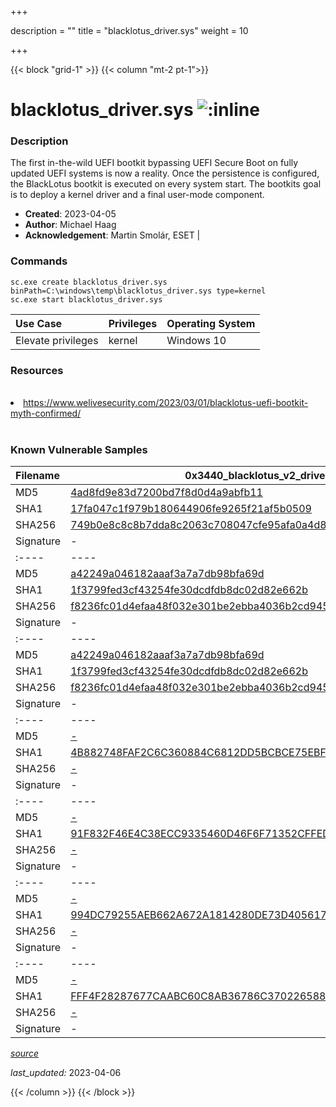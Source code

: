 +++

description = ""
title = "blacklotus_driver.sys"
weight = 10

+++


{{< block "grid-1" >}}
{{< column "mt-2 pt-1">}}


# blacklotus_driver.sys ![:inline](/images/twitter_verified.png) 


### Description

The first in-the-wild UEFI bootkit bypassing UEFI Secure Boot on fully updated UEFI systems is now a reality. Once the persistence is configured, the BlackLotus bootkit is executed on every system start. The bootkits goal is to deploy a kernel driver and a final user-mode component.

- **Created**: 2023-04-05
- **Author**: Michael Haag
- **Acknowledgement**: Martin Smolár, ESET | [](https://twitter.com/)

### Commands

```
sc.exe create blacklotus_driver.sys binPath=C:\windows\temp\blacklotus_driver.sys type=kernel
sc.exe start blacklotus_driver.sys
```

| Use Case | Privileges | Operating System | 
|:---- | ---- | ---- |
| Elevate privileges | kernel | Windows 10 |

### Resources
<br>
<li><a href="https://www.welivesecurity.com/2023/03/01/blacklotus-uefi-bootkit-myth-confirmed/">https://www.welivesecurity.com/2023/03/01/blacklotus-uefi-bootkit-myth-confirmed/</a></li>
<br>

### Known Vulnerable Samples

| Filename | 0x3440_blacklotus_v2_driver.sys |
|:---- | ---- | 
| MD5 | <a href="https://www.virustotal.com/gui/file/4ad8fd9e83d7200bd7f8d0d4a9abfb11">4ad8fd9e83d7200bd7f8d0d4a9abfb11</a> |
| SHA1 | <a href="https://www.virustotal.com/gui/file/17fa047c1f979b180644906fe9265f21af5b0509">17fa047c1f979b180644906fe9265f21af5b0509</a> |
| SHA256 | <a href="https://www.virustotal.com/gui/file/749b0e8c8c8b7dda8c2063c708047cfe95afa0a4d86886b31a12f3018396e67c">749b0e8c8c8b7dda8c2063c708047cfe95afa0a4d86886b31a12f3018396e67c</a> |
| Signature | -   || Filename | 0x3040_blacklotus_beta_driver.sys |
|:---- | ---- | 
| MD5 | <a href="https://www.virustotal.com/gui/file/a42249a046182aaaf3a7a7db98bfa69d">a42249a046182aaaf3a7a7db98bfa69d</a> |
| SHA1 | <a href="https://www.virustotal.com/gui/file/1f3799fed3cf43254fe30dcdfdb8dc02d82e662b">1f3799fed3cf43254fe30dcdfdb8dc02d82e662b</a> |
| SHA256 | <a href="https://www.virustotal.com/gui/file/f8236fc01d4efaa48f032e301be2ebba4036b2cd945982a29046eca03944d2ae">f8236fc01d4efaa48f032e301be2ebba4036b2cd945982a29046eca03944d2ae</a> |
| Signature | -   || Filename | 0x3040_blacklotus_beta_driver.sys |
|:---- | ---- | 
| MD5 | <a href="https://www.virustotal.com/gui/file/a42249a046182aaaf3a7a7db98bfa69d">a42249a046182aaaf3a7a7db98bfa69d</a> |
| SHA1 | <a href="https://www.virustotal.com/gui/file/1f3799fed3cf43254fe30dcdfdb8dc02d82e662b">1f3799fed3cf43254fe30dcdfdb8dc02d82e662b</a> |
| SHA256 | <a href="https://www.virustotal.com/gui/file/f8236fc01d4efaa48f032e301be2ebba4036b2cd945982a29046eca03944d2ae">f8236fc01d4efaa48f032e301be2ebba4036b2cd945982a29046eca03944d2ae</a> |
| Signature | -   || Filename | blacklotus_beta_driver.sys |
|:---- | ---- | 
| MD5 | <a href="https://www.virustotal.com/gui/file/-">-</a> |
| SHA1 | <a href="https://www.virustotal.com/gui/file/4B882748FAF2C6C360884C6812DD5BCBCE75EBFF">4B882748FAF2C6C360884C6812DD5BCBCE75EBFF</a> |
| SHA256 | <a href="https://www.virustotal.com/gui/file/-">-</a> |
| Signature | -   || Filename | blacklotus_beta_driver_2.sys |
|:---- | ---- | 
| MD5 | <a href="https://www.virustotal.com/gui/file/-">-</a> |
| SHA1 | <a href="https://www.virustotal.com/gui/file/91F832F46E4C38ECC9335460D46F6F71352CFFED">91F832F46E4C38ECC9335460D46F6F71352CFFED</a> |
| SHA256 | <a href="https://www.virustotal.com/gui/file/-">-</a> |
| Signature | -   || Filename | blacklotus_beta_driver_3.sys |
|:---- | ---- | 
| MD5 | <a href="https://www.virustotal.com/gui/file/-">-</a> |
| SHA1 | <a href="https://www.virustotal.com/gui/file/994DC79255AEB662A672A1814280DE73D405617A">994DC79255AEB662A672A1814280DE73D405617A</a> |
| SHA256 | <a href="https://www.virustotal.com/gui/file/-">-</a> |
| Signature | -   || Filename | blacklotus_beta_driver_4.sys |
|:---- | ---- | 
| MD5 | <a href="https://www.virustotal.com/gui/file/-">-</a> |
| SHA1 | <a href="https://www.virustotal.com/gui/file/FFF4F28287677CAABC60C8AB36786C370226588D">FFF4F28287677CAABC60C8AB36786C370226588D</a> |
| SHA256 | <a href="https://www.virustotal.com/gui/file/-">-</a> |
| Signature | -   |


[*source*](https://github.com/magicsword-io/LOLDrivers/tree/main/yaml/blacklotus_driver.yaml)

*last_updated:* 2023-04-06








{{< /column >}}
{{< /block >}}
